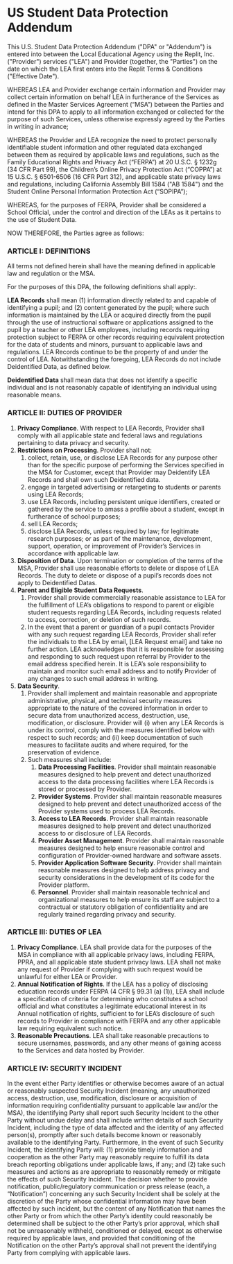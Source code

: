 # US Student Data Protection Addendum

This U.S. Student Data Protection Addendum ("DPA" or "Addendum") is entered into between the Local Educational Agency using the Replit, Inc. ("Provider") services ("LEA") and Provider (together, the "Parties") on the date on which the LEA first enters into the Replit Terms & Conditions ("Effective Date").

WHEREAS LEA and Provider exchange certain information and Provider may collect certain information on behalf LEA in furtherance of the Services as defined in the Master Services Agreement (“MSA”) between the Parties and intend for this DPA to apply to all information exchanged or collected for the purpose of such Services, unless otherwise expressly agreed by the Parties in writing in advance;

WHEREAS the Provider and LEA recognize the need to protect personally identifiable student information and other regulated data exchanged between them as required by applicable laws and regulations, such as the Family Educational Rights and Privacy Act (“FERPA”) at 20 U.S.C. § 1232g (34 CFR Part 99), the Children’s Online Privacy Protection Act (“COPPA”) at 15 U.S.C. § 6501-6506 (16 CFR Part 312), and applicable state privacy laws and regulations, including California Assembly Bill 1584 ("AB 1584") and the Student Online Personal Information Protection Act (“SOPIPA”);

WHEREAS, for the purposes of FERPA, Provider shall be considered a School Official, under the control and direction of the LEAs as it pertains to the use of Student Data.

NOW THEREFORE, the Parties agree as follows:

### ARTICLE I: DEFINITIONS

All terms not defined herein shall have the meaning defined in applicable law and regulation or the MSA.

For the purposes of this DPA, the following definitions shall apply:. 

**LEA Records** shall mean (1) information directly related to and capable of identifying a pupil; and (2) content generated by the pupil; where such information is maintained by the LEA or acquired directly from the pupil through the use of instructional software or applications assigned to the pupil by a teacher or other LEA employees, including records requiring protection subject to FERPA or  other records requiring equivalent protection for the data of students and minors, pursuant to applicable laws and regulations. LEA Records continue to be the property of and under the control of LEA. Notwithstanding the foregoing, LEA Records do not include Deidentified Data, as defined below.

**Deidentified Data** shall mean data that does not identify a specific individual and is not reasonably capable of identifying an individual using reasonable means. 


### ARTICLE II: DUTIES OF PROVIDER

1. **Privacy Compliance**. With respect to LEA Records, Provider shall comply with all applicable state and federal laws and regulations pertaining to data privacy and security.
1. **Restrictions on Processing**. Provider shall not: 
    1. collect, retain, use, or disclose LEA Records for any purpose other than for the specific purpose of performing the Services specified in the MSA for Customer, except that Provider may Deidentify LEA Records and shall own such Deidentified data.  
    1. engage in targeted advertising or retargeting to students or parents using LEA Records;
    1. use LEA Records, including persistent unique identifiers, created or gathered by the service to amass a profile about a student, except in furtherance of school purposes; 
    1. sell LEA Records;
    1. disclose LEA Records, unless required by law; for legitimate research purposes; or as part of the maintenance, development, support, operation, or improvement of Provider’s Services in accordance with applicable law.
1. **Disposition of Data**. Upon termination or completion of the terms of the MSA, Provider shall use reasonable efforts to delete or dispose of LEA Records. The duty to delete or dispose of a pupil’s records does not apply to Deidentified Datas.
1. **Parent and Eligible Student Data Requests**. 
    1. Provider shall provide commercially reasonable assistance to LEA for the fulfillment of LEA’s obligations to respond to parent or eligible student requests regarding LEA Records, including requests related to access, correction, or deletion of such records. 
    1. In the event that a parent or guardian of a pupil contacts Provider with any such request regarding LEA Records, Provider shall refer the individuals to the LEA by email, [LEA Request email]  and take no further action. LEA acknowledges that it is responsible for assessing and responding to such request upon referral by Provider to the email address specified herein. It is LEA’s sole responsibility to maintain and monitor such email address and to notify Provider of any changes to such email address in writing. 
1. **Data Security**.
    1. Provider shall implement and maintain reasonable and appropriate administrative, physical, and technical security measures appropriate to the nature of the covered information in order to secure data from unauthorized access, destruction, use, modification, or disclosure. Provider will (i) when any LEA Records is under its control, comply with the measures identified below with respect to such records; and (ii) keep documentation of such measures to facilitate audits and where required, for the preservation of evidence.
    1. Such measures shall include: 
        1. **Data Processing Facilities**. Provider shall maintain reasonable measures designed to help prevent and detect unauthorized access to the data processing facilities where LEA Records is stored or processed by Provider.
        1. **Provider Systems**. Provider shall maintain reasonable measures designed to help prevent and detect unauthorized access of the Provider systems used to process LEA Records.
        1. **Access to LEA Records**. Provider shall maintain reasonable measures designed to help prevent and detect unauthorized access to or disclosure of LEA Records.
        1. **Provider Asset Management**. Provider shall maintain reasonable measures designed to help ensure reasonable control and configuration of Provider-owned hardware and software assets.
        1. **Provider Application Software Security**. Provider shall maintain reasonable measures designed to help address privacy and security considerations in the development of its code for the Provider platform.
        1. **Personnel**. Provider shall maintain reasonable technical and organizational measures to help ensure its staff are subject to a contractual or statutory obligation of confidentiality and are regularly trained regarding privacy and security.


 ### ARTICLE III: DUTIES OF LEA

1. **Privacy Compliance**. LEA shall provide data for the purposes of the MSA in compliance with all applicable privacy laws, including FERPA, PPRA, and all applicable state student privacy laws. LEA shall not make any request of Provider if complying with such request would be unlawful for either LEA or Provider. 
1. **Annual Notification of Rights**. If the LEA has a policy of disclosing education records under FERPA (4 CFR § 99.31 (a) (1)), LEA shall include a specification of criteria for determining who constitutes a school official and what constitutes a legitimate educational interest in its Annual notification of rights, sufficient to for LEA’s disclosure of such records to Provider in compliance with FERPA and any other applicable law requiring equivalent such notice.
1. **Reasonable Precautions**. LEA shall take reasonable precautions to secure usernames, passwords, and any other means of gaining access to the Services and data hosted by Provider.


### ARTICLE IV: SECURITY INCIDENT

In the event either Party identifies or otherwise becomes aware of an actual or reasonably suspected Security Incident (meaning, any unauthorized access, destruction, use, modification, disclosure or acquisition of information requiring confidentiality pursuant to applicable law and/or the MSA), the identifying Party shall report such Security Incident to the other Party without undue delay and shall include written details of such Security Incident, including the type of data affected and the identity of any affected person(s), promptly after such details become known or reasonably available to the identifying Party. Furthermore, in the event of such Security Incident, the identifying Party will: (1) provide timely information and cooperation as the other Party may reasonably require to fulfill its data breach reporting obligations under applicable laws, if any; and (2) take such measures and actions as are appropriate to reasonably remedy or mitigate the effects of such Security Incident. The decision whether to provide notification, public/regulatory communication or press release (each, a “Notification”) concerning any such Security Incident shall be solely at the discretion of the Party whose confidential information may have been affected by such incident, but the content of any Notification that names the other Party or from which the other Party’s identity could reasonably be determined shall be subject to the other Party’s prior approval, which shall not be unreasonably withheld, conditioned or delayed, except as otherwise required by applicable laws, and provided that conditioning of the Notification on the other Party’s approval shall not prevent the identifying Party from complying with applicable laws. 
